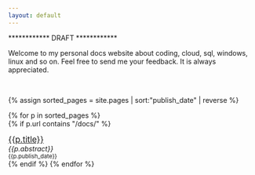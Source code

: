 ```yaml
---
layout: default
---
```


************ DRAFT ************ 

Welcome to my personal docs website about coding, cloud, sql, windows, linux and so on. Feel free to send me your feedback. It is always appreciated.

<br/>

 

 
{% assign sorted_pages = site.pages | sort:"publish_date" | reverse %}

{% for p in sorted_pages %}   
{% if p.url contains "/docs/" %}
  <div style="margin-top:10px;">
    <div style="font-size:larger;"><a href="{{ p.url }}">{{p.title}}</a></div>
    <div style="font-size:smallerxxxx; font-style:italic;">{{p.abstract}}</div>
    <div style="font-size:smaller">{{p.publish_date}}</div>
  </div>    
{% endif %}
{% endfor %}
 
